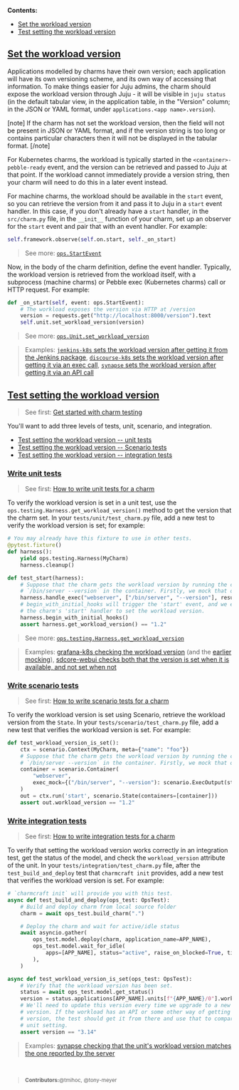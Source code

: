 **Contents:**

- [Set the workload version](#heading--set-the-version-of-the-workload)
- [Test setting the workload version](#heading--test-setting-the-workload-version)

<a href="#heading--set-the-version-of-the-workload"><h2 id="heading--set-the-version-of-the-workload">Set the workload version</h3></a>

Applications modelled by charms have their own version; each application
will have its own versioning scheme, and its own way of accessing that
information. To make things easier for Juju admins, the charm should expose the
workload version through Juju - it will be visible in `juju status` (in the
default tabular view, in the application table, in the "Version" column; in the
JSON or YAML format, under `applications.<app name>.version`).

[note]
If the charm has not set the workload version, then the field will not be
present in JSON or YAML format, and if the version string is too long or
contains particular characters then it will not be displayed in the tabular
format.
[/note]

For Kubernetes charms, the workload is typically started in the
`<container>-pebble-ready` event, and the version can be retrieved and passed
to Juju at that point. If the workload cannot immediately provide a version
string, then your charm will need to do this in a later event instead.

For machine charms, the workload should be available in the `start` event, so
you can retrieve the version from it and pass it to Juju in a `start` event
handler. In this case, if you don't already have a `start` handler, in the
`src/charm.py` file, in the `__init__` function of your charm, set up an
observer for the `start` event and pair that with an event handler. For example:

```python
self.framework.observe(self.on.start, self._on_start)
```

> See more: [`ops.StartEvent`](https://ops.readthedocs.io/en/latest/#ops.StartEvent)

Now, in the body of the charm definition, define the event handler. Typically,
the workload version is retrieved from the workload itself, with a subprocess
(machine charms) or Pebble exec (Kubernetes charms) call or HTTP request. For
example:

```python
def _on_start(self, event: ops.StartEvent):
    # The workload exposes the version via HTTP at /version
    version = requests.get("http://localhost:8000/version").text
    self.unit.set_workload_version(version)
```

> See more: [`ops.Unit.set_workload_version`](https://ops.readthedocs.io/en/latest/#ops.Unit.set_workload_version)

> Examples: [`jenkins-k8s` sets the workload version after getting it from the Jenkins package](https://github.com/canonical/jenkins-k8s-operator/blob/29e9b652714bd8314198965c41a60f5755dd381c/src/charm.py#L115), [`discourse-k8s` sets the workload version after getting it via an exec call](https://github.com/canonical/discourse-k8s-operator/blob/f523b29f909c69da7b9510b581dfcc2309698222/src/charm.py#L581), [`synapse` sets the workload version after getting it via an API call](https://github.com/canonical/synapse-operator/blob/778bcd414644c922373d542a304be14866835516/src/charm.py#L265)

<a href="#heading--test-setting-the-workload-version"><h2 id="heading--test-setting-the-workload-version">Test setting the workload version</h2></a>

> See first: [Get started with charm testing](https://juju.is/docs/sdk/get-started-with-charm-testing)

You'll want to add three levels of tests, unit, scenario, and integration.

- [Test setting the workload version -- unit tests](#heading--write-unit-tests)
- [Test setting the workload version -- Scenario tests](#heading--write-scenario-tests)
- [Test setting the workload version -- integration tests](#heading--write-integration-tests)

<a href="#heading--write-unit-tests"><h3 id="heading--write-unit-tests">Write unit tests</h3></a>

> See first: [How to write unit tests for a charm](/t/4461)

To verify the workload version is set in a unit test, use the
`ops.testing.Harness.get_workload_version()` method to
get the version that the charm set. In your `tests/unit/test_charm.py` file,
add a new test to verify the workload version is set; for example:

```python
# You may already have this fixture to use in other tests.
@pytest.fixture()
def harness():
    yield ops.testing.Harness(MyCharm)
    harness.cleanup()

def test_start(harness):
    # Suppose that the charm gets the workload version by running the command
    # `/bin/server --version` in the container. Firstly, we mock that out:
    harness.handle_exec("webserver", ["/bin/server", "--version"], result="1.2\n")
    # begin_with_initial_hooks will trigger the 'start' event, and we expect
    # the charm's 'start' handler to set the workload version.
    harness.begin_with_initial_hooks()
    assert harness.get_workload_version() == "1.2"
```

> See more: [`ops.testing.Harness.get_workload_version`](https://ops.readthedocs.io/en/latest/#ops.testing.Harness.get_workload_version)

> Examples: [grafana-k8s checking the workload version](https://github.com/canonical/grafana-k8s-operator/blob/1c80f746f8edeae6fd23ddf31eed45f5b88c06b4/tests/unit/test_charm.py#L283) (and the [earlier mocking](https://github.com/canonical/grafana-k8s-operator/blob/1c80f746f8edeae6fd23ddf31eed45f5b88c06b4/tests/unit/test_charm.py#L127)), [sdcore-webui checks both that the version is set when it is available, and not set when not](https://github.com/canonical/sdcore-webui-k8s-operator/blob/1a66ad3f623d665657d04ad556139439f4733a28/tests/unit/test_charm.py#L447)

<a href="#heading--write-scenario-tests"><h3 id="heading--write-scenario-tests">Write scenario tests</h3></a>

> See first: [How to write scenario tests for a charm](/t/10585)

To verify the workload version is set using Scenario, retrieve the workload
version from the `State`. In your `tests/scenario/test_charm.py` file, add a
new test that verifies the workload version is set. For example:

```python
def test_workload_version_is_set():
    ctx = scenario.Context(MyCharm, meta={"name": "foo"})
    # Suppose that the charm gets the workload version by running the command
    # `/bin/server --version` in the container. Firstly, we mock that out:
    container = scenario.Container(
        "webserver",
        exec_mock={("/bin/server", "--version"): scenario.ExecOutput(stdout="1.2\n")},
    )
    out = ctx.run('start', scenario.State(containers=[container]))
    assert out.workload_version == "1.2"
```

<a href="#heading--write-integration-tests"><h3 id="heading--write-integration-tests">Write integration tests</h3></a>

> See first: [How to write integration tests for a charm](/t/12734)

To verify that setting the workload version works correctly in an integration test, get the status
of the model, and check the `workload_version` attribute of the unit. In your
`tests/integration/test_charm.py` file, after the `test_build_and_deploy` test
that `charmcraft init` provides, add a new test that verifies the workload
version is set. For example:

```python
# `charmcraft init` will provide you with this test.
async def test_build_and_deploy(ops_test: OpsTest):
    # Build and deploy charm from local source folder
    charm = await ops_test.build_charm(".")

    # Deploy the charm and wait for active/idle status
    await asyncio.gather(
        ops_test.model.deploy(charm, application_name=APP_NAME),
        ops_test.model.wait_for_idle(
            apps=[APP_NAME], status="active", raise_on_blocked=True, timeout=1000
        ),
    )

async def test_workload_version_is_set(ops_test: OpsTest):
    # Verify that the workload version has been set.
    status = await ops_test.model.get_status()
    version = status.applications[APP_NAME].units[f"{APP_NAME}/0"].workload_version
    # We'll need to update this version every time we upgrade to a new workload
    # version. If the workload has an API or some other way of getting the
    # version, the test should get it from there and use that to compare to the
    # unit setting.
    assert version == "3.14"
```

<!---
No "see more" link: this is not currently documented in the pylibjuju docs.
-->

> Examples: [synapse checking that the unit's workload version matches the one reported by the server](https://github.com/canonical/synapse-operator/blob/778bcd414644c922373d542a304be14866835516/tests/integration/test_charm.py#L139)

<br>

> <small>**Contributors:**@tmihoc, @tony-meyer</small>
